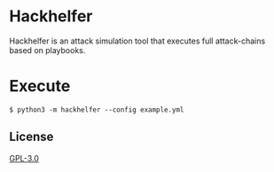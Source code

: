 # Hackhelfer

Hackhelfer is an attack simulation tool that executes full attack-chains based on playbooks.

# Execute

```
$ python3 -m hackhelfer --config example.yml
```

## License

[GPL-3.0](LICENSE)
